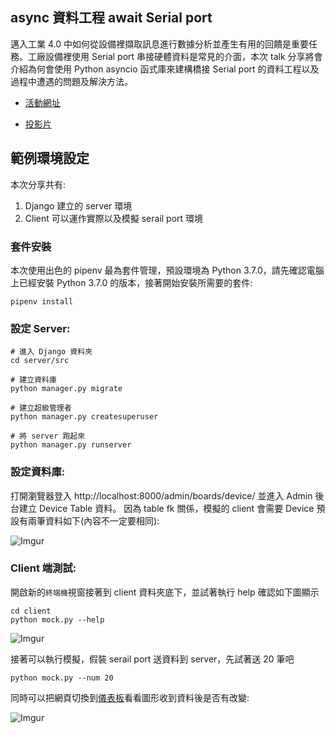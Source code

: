 ## async 資料工程 await Serial port


邁入工業 4.0 中如何從設備裡擷取訊息進行數據分析並產生有用的回饋是重要任務。工廠設備裡使用 Serial port 串接硬體資料是常見的介面，本次 talk 分享將會介紹為何會使用 Python asyncio 函式庫來建構橋接 Serial port 的資料工程以及過程中遭遇的問題及解決方法。


+ [活動網址](https://www.meetup.com/Kaohsiung-Python-Meetup/events/254619272/?rv=ea1_v2&_xtd=gatlbWFpbF9jbGlja9oAJDE1Y2VjOGVhLTJlMGEtNGM3MS05YmRlLTQ4MDZhOWI0ZTEwZg)

+ [投影片](https://slides.com/chairco/async_await_serialport/)


## 範例環境設定


本次分享共有: 

1. Django 建立的 server 環境
2. Client 可以運作實際以及模擬 serail port 環境


### 套件安裝

本次使用出色的 pipenv 最為套件管理，預設環境為 Python 3.7.0，請先確認電腦上已經安裝 Python 3.7.0 的版本，接著開始安裝所需要的套件:

```
pipenv install
```

### 設定 Server:

```
# 進入 Django 資料夾
cd server/src

# 建立資料庫
python manager.py migrate

# 建立超級管理者
python manager.py createsuperuser

# 將 server 跑起來
python manager.py runserver
```


### 設定資料庫:

打開瀏覽器登入 http://localhost:8000/admin/boards/device/ 並進入 Admin 後台建立 Device Table 資料。
因為 table fk 關係，模擬的 client 會需要 Device 預設有兩筆資料如下(內容不一定要相同):

![Imgur](https://i.imgur.com/h6qmhOr.png)


### Client 端測試:

開啟新的`終端機`視窗接著到 client 資料夾底下，並試著執行 help 確認如下圖顯示

```
cd client
python mock.py --help
```

![Imgur](https://i.imgur.com/Sp4kvys.png)


接著可以執行模擬，假裝 serail port 送資料到 server，先試著送 20 筆吧

```
python mock.py --num 20
```

同時可以把網頁切換到[儀表板](http://localhost:8000/boards/dashboard/)看看圖形收到資料後是否有改變: 

![Imgur](https://i.imgur.com/TMVlvzw.gif)